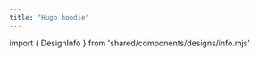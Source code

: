 ```yaml
---
title: "Hugo hoodie"
---
```


import { DesignInfo } from 'shared/components/designs/info.mjs'

<DesignInfo design='hugo' docs />

